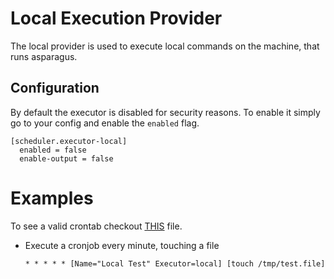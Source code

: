 # Local Execution Provider

The local provider is used to execute local commands on the machine, that runs asparagus.

## Configuration

By default the executor is disabled for security reasons. To enable it simply go
to your config and enable the `enabled` flag.

```
[scheduler.executor-local]
  enabled = false
  enable-output = false
```

# Examples

To see a valid crontab checkout [THIS](../../example/crontab) file.


- Execute a cronjob every minute, touching a file
  ```
  * * * * * [Name="Local Test" Executor=local] [touch /tmp/test.file]
  ```
